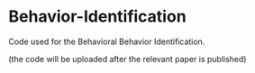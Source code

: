 # Behavior-Identification

Code used for the Behavioral Behavior Identification.

(the code will be uploaded after the relevant paper is published)
